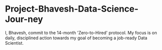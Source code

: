 # Project-Bhavesh-Data-Science-Jour-ney
I, Bhavesh, commit to the 14-month 'Zero-to-Hired' protocol. My focus is on daily, disciplined action towards my goal of becoming a job-ready Data Scientist.
